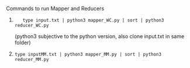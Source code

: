Commands to run Mapper and Reducers

1. ```
      type input.txt | python3 mapper_WC.py | sort | python3 reducer_WC.py
   ```

   (python3 subjective to the python version, also clone input.txt in same folder)

2. ```
   type inputMM.txt | python3 mapper_MM.py | sort | python3 reducer_MM.py
   ```
